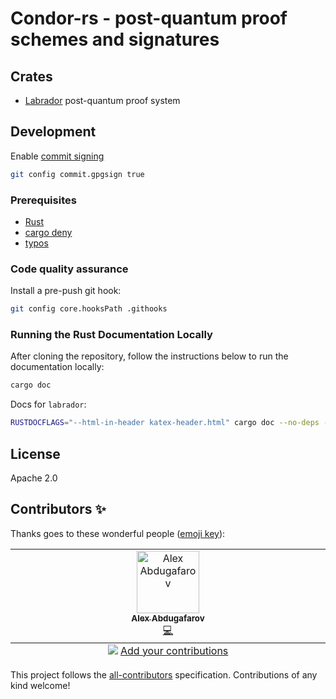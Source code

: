 # Condor-rs - post-quantum proof schemes and signatures

## Crates

* [Labrador](https://nethermindeth.github.io/condor-rs/labrador/) post-quantum proof system


## Development

Enable [commit signing](https://docs.github.com/en/authentication/managing-commit-signature-verification/signing-commits)

```sh
git config commit.gpgsign true
```

### Prerequisites

* [Rust](https://www.rust-lang.org/tools/install)
* [cargo deny](https://github.com/EmbarkStudios/cargo-deny)
* [typos](https://github.com/crate-ci/typos?tab=readme-ov-file#install)

### Code quality assurance

Install a pre-push git hook:

```sh
git config core.hooksPath .githooks
```

### Running the Rust Documentation Locally
After cloning the repository, follow the instructions below to run the documentation locally:

```sh
cargo doc
```

Docs for `labrador`:

```sh
RUSTDOCFLAGS="--html-in-header katex-header.html" cargo doc --no-deps -p labrador --open
```

## License

Apache 2.0

## Contributors ✨

Thanks goes to these wonderful people ([emoji key](https://allcontributors.org/docs/en/emoji-key)):

<!-- ALL-CONTRIBUTORS-LIST:START - Do not remove or modify this section -->
<!-- prettier-ignore-start -->
<!-- markdownlint-disable -->
<table>
  <tbody>
    <tr>
      <td align="center" valign="top" width="14.28%"><a href="https://github.com/frozenspider"><img src="https://avatars.githubusercontent.com/u/2077017?v=4?s=100" width="100px;" alt="Alex Abdugafarov"/><br /><sub><b>Alex Abdugafarov</b></sub></a><br /><a href="https://github.com/NethermindEth/condor-rs/commits?author=frozenspider" title="Code">💻</a></td>
    </tr>
  </tbody>
  <tfoot>
    <tr>
      <td align="center" size="13px" colspan="7">
        <img src="https://raw.githubusercontent.com/all-contributors/all-contributors-cli/1b8533af435da9854653492b1327a23a4dbd0a10/assets/logo-small.svg">
          <a href="https://all-contributors.js.org/docs/en/bot/usage">Add your contributions</a>
        </img>
      </td>
    </tr>
  </tfoot>
</table>

<!-- markdownlint-restore -->
<!-- prettier-ignore-end -->

<!-- ALL-CONTRIBUTORS-LIST:END -->

This project follows the [all-contributors](https://github.com/all-contributors/all-contributors) specification. Contributions of any kind welcome!